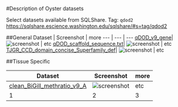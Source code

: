 #Description of Oyster datasets

Select datasets available from SQLShare. Tag: `qdod2`
<https://sqlshare.escience.washington.edu/sqlshare/#s=tag/qdod2>

##General
Dataset | Screenshot | more
--- | --- | ---
[qDOD_v9_gene](https://sqlshare.escience.washington.edu/sqlshare/#s=query/sr320%40washington.edu/qDOD_v9_gene)| ![screenshot](http://eagle.fish.washington.edu/cnidarian/skitch/SQLShare_-_View_Query_1875ED4C.png) | etc
[qDOD_scaffold_sequence.txt](https://sqlshare.escience.washington.edu/sqlshare/#s=query/sr320%40washington.edu/qDOD_scaffold_sequence.txt)| ![screenshot](http://eagle.fish.washington.edu/cnidarian/skitch/SQLShare_-_View_Query_1875F023.png) | etc
[TJGR_CCD_domain_concise_Superfamily_def](https://sqlshare.escience.washington.edu/sqlshare/#s=query/sr320%40washington.edu/TJGR_CCD_domain_concise_Superfamily_def)| ![screenshot](http://eagle.fish.washington.edu/cnidarian/skitch/SQLShare_-_View_Query_1875F135.png) | etc




##Tissue Specific

Dataset | Screenshot | more
--- | --- | ---
[clean_BiGill_methratio_v9_A](https://sqlshare.escience.washington.edu/sqlshare/#s=query/sr320%40washington.edu/clean_BiGill_methratio_v9_A)| ![screenshot](http://eagle.fish.washington.edu/cnidarian/skitch/SQLShare_-_View_Query_1875F0AE.png) | etc
1 | 2 | 3
